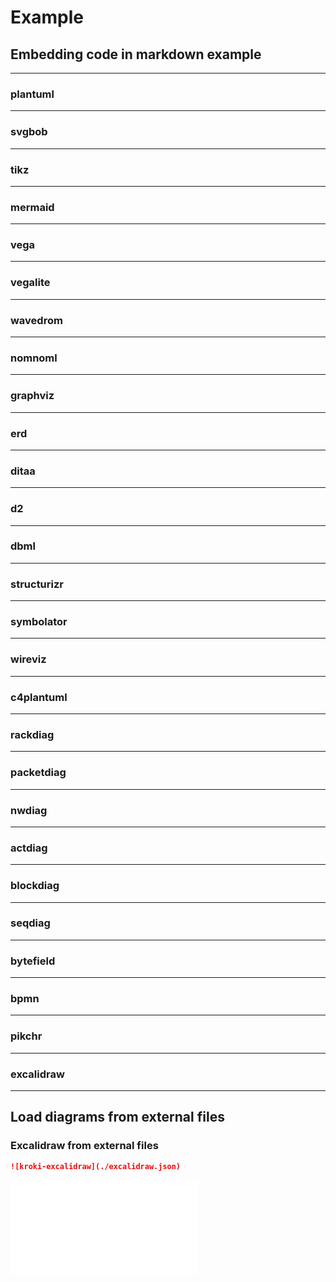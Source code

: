 # Example

## Embedding code in markdown example

---

### plantuml

[](langs/plantuml.md ':include :type=code md')

[](langs/plantuml.md ':include')

---

### svgbob

[](langs/svgbob.md ':include :type=code md')

[](langs/svgbob.md ':include')

---

### tikz

[](langs/tikz.md ':include :type=code md')

[](langs/tikz.md ':include')

---

### mermaid

[](langs/mermaid.md ':include :type=code md')

[](langs/mermaid.md ':include')

---

### vega

[](langs/vega.md ':include :type=code md')

[](langs/vega.md ':include')

---

### vegalite

[](langs/vegalite.md ':include :type=code md')

[](langs/vegalite.md ':include')

---

### wavedrom

[](langs/wavedrom.md ':include :type=code md')

[](langs/wavedrom.md ':include')

---

### nomnoml

[](langs/nomnoml.md ':include :type=code md')

[](langs/nomnoml.md ':include')

---

### graphviz

[](langs/graphviz.md ':include :type=code md')

[](langs/graphviz.md ':include')

---

### erd

[](langs/erd.md ':include :type=code md')

[](langs/erd.md ':include')

---

### ditaa

[](langs/ditaa.md ':include :type=code md')

[](langs/ditaa.md ':include')

---

### d2

[](langs/d2.md ':include :type=code md')

[](langs/d2.md ':include')

---

### dbml

[](langs/dbml.md ':include :type=code md')

[](langs/dbml.md ':include')

---

### structurizr

[](langs/structurizr.md ':include :type=code md')

[](langs/structurizr.md ':include')

---

### symbolator

[](langs/symbolator.md ':include :type=code md')

[](langs/symbolator.md ':include')

---

### wireviz

[](langs/wireviz.md ':include :type=code md')

[](langs/wireviz.md ':include')

---

### c4plantuml

[](langs/c4plantuml.md ':include :type=code md')

[](langs/c4plantuml.md ':include')

---

### rackdiag

[](langs/rackdiag.md ':include :type=code md')

[](langs/rackdiag.md ':include')

---

### packetdiag

[](langs/packetdiag.md ':include :type=code md')

[](langs/packetdiag.md ':include')

---

### nwdiag

[](langs/nwdiag.md ':include :type=code md')

[](langs/nwdiag.md ':include')

---

### actdiag

[](langs/actdiag.md ':include :type=code md')

[](langs/actdiag.md ':include')

---

### blockdiag

[](langs/blockdiag.md ':include :type=code md')

[](langs/blockdiag.md ':include')

---

### seqdiag

[](langs/seqdiag.md ':include :type=code md')

[](langs/seqdiag.md ':include')

---

### bytefield

[](langs/bytefield.md ':include :type=code md')

[](langs/bytefield.md ':include')

---

### bpmn

[](langs/bpmn.md ':include :type=code md')

[](langs/bpmn.md ':include')

---

### pikchr

[](langs/pikchr.md ':include :type=code md')

[](langs/pikchr.md ':include')

---

### excalidraw

[](langs/excalidraw.md ':include :type=code md')

[](langs/excalidraw.md ':include')

---

## Load diagrams from external files

### Excalidraw from external files

```markdown
![kroki-excalidraw](./excalidraw.json)
```

![kroki-excalidraw](./excalidraw.json)

